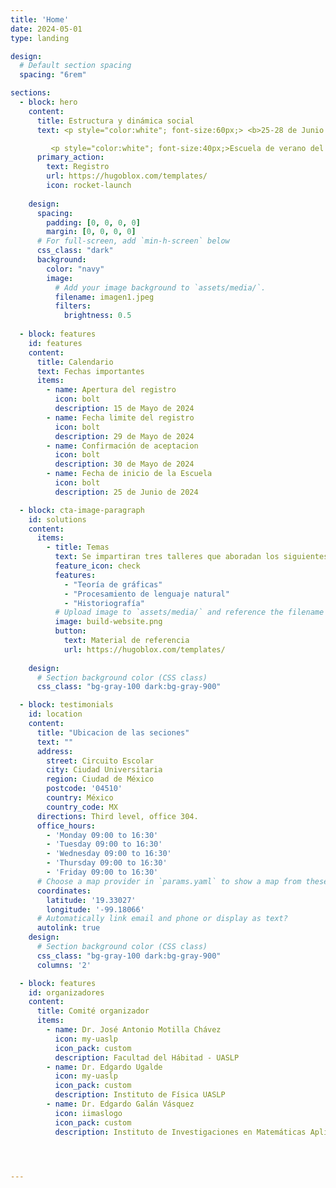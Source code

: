 ```yaml
---
title: 'Home'
date: 2024-05-01
type: landing

design:
  # Default section spacing
  spacing: "6rem"

sections:
  - block: hero
    content:
      title: Estructura y dinámica social
      text: <p style="color:white"; font-size:60px;> <b>25-28 de Junio de 2024</b></p>

         <p style="color:white"; font-size:40px;>Escuela de verano del laboratorio de humanidades y ciencias sociales computacionales</p>
      primary_action:
        text: Registro
        url: https://hugoblox.com/templates/
        icon: rocket-launch
      
    design:
      spacing:
        padding: [0, 0, 0, 0]
        margin: [0, 0, 0, 0]
      # For full-screen, add `min-h-screen` below
      css_class: "dark"
      background:
        color: "navy"
        image:
          # Add your image background to `assets/media/`.
          filename: imagen1.jpeg
          filters:
            brightness: 0.5
  
  - block: features
    id: features
    content:
      title: Calendario
      text: Fechas importantes
      items:
        - name: Apertura del registro
          icon: bolt
          description: 15 de Mayo de 2024
        - name: Fecha limite del registro
          icon: bolt
          description: 29 de Mayo de 2024
        - name: Confirmación de aceptacion
          icon: bolt
          description: 30 de Mayo de 2024
        - name: Fecha de inicio de la Escuela
          icon: bolt
          description: 25 de Junio de 2024

  - block: cta-image-paragraph
    id: solutions
    content:
      items:
        - title: Temas
          text: Se impartiran tres talleres que aboradan los siguientes tópicos
          feature_icon: check
          features:
            - "Teoría de gráficas"
            - "Procesamiento de lenguaje natural"
            - "Historiografía"
          # Upload image to `assets/media/` and reference the filename here
          image: build-website.png
          button:
            text: Material de referencia
            url: https://hugoblox.com/templates/
        
    design:
      # Section background color (CSS class)
      css_class: "bg-gray-100 dark:bg-gray-900"

  - block: testimonials
    id: location
    content:
      title: "Ubicacion de las seciones"
      text: ""
      address:
        street: Circuito Escolar
        city: Ciudad Universitaria
        region: Ciudad de México
        postcode: '04510'
        country: México
        country_code: MX
      directions: Third level, office 304.
      office_hours:
        - 'Monday 09:00 to 16:30'
        - 'Tuesday 09:00 to 16:30'
        - 'Wednesday 09:00 to 16:30'
        - 'Thursday 09:00 to 16:30'
        - 'Friday 09:00 to 16:30'
      # Choose a map provider in `params.yaml` to show a map from these coordinates
      coordinates:
        latitude: '19.33027'
        longitude: '-99.18066'  
      # Automatically link email and phone or display as text?
      autolink: true
    design:
      # Section background color (CSS class)
      css_class: "bg-gray-100 dark:bg-gray-900"
      columns: '2'

  - block: features
    id: organizadores
    content:
      title: Comité organizador
      items:
        - name: Dr. José Antonio Motilla Chávez
          icon: my-uaslp
          icon_pack: custom
          description: Facultad del Hábitad - UASLP
        - name: Dr. Edgardo Ugalde
          icon: my-uaslp
          icon_pack: custom
          description: Instituto de Física UASLP
        - name: Dr. Edgardo Galán Vásquez
          icon: iimaslogo
          icon_pack: custom
          description: Instituto de Investigaciones en Matemáticas Aplicadas y en Sistemas - UNAM



  
---
```


